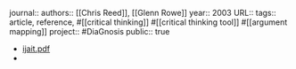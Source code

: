 journal::
authors:: [[Chris Reed]], [[Glenn Rowe]] 
year:: 2003
URL::
tags:: article, reference, #[[critical thinking]] #[[critical thinking tool]] #[[argument mapping]] 
project:: #DiaGnosis 
public:: true

- [ijait.pdf](https://arg-tech.org/people/chris/publications/2004/ijait.pdf)
-